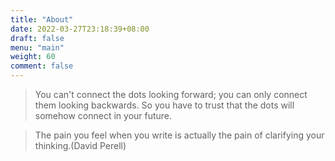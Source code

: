 ```yaml
---
title: "About"
date: 2022-03-27T23:18:39+08:00
draft: false
menu: "main"
weight: 60
comment: false
---
```


> You can't connect the dots looking forward; you can only connect them looking backwards. So you have to trust that the dots will somehow connect in your future. 

> The pain you feel when you write is actually the pain of clarifying your thinking.(David Perell)
